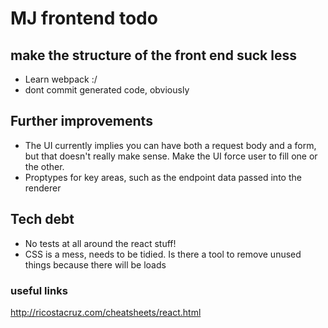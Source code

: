 # MJ frontend todo

## make the structure of the front end suck less
- Learn webpack :/
- dont commit generated code, obviously

## Further improvements
- The UI currently implies you can have both a request body and a form, but that doesn't really make sense. Make the UI force user to fill one or the other.
- Proptypes for key areas, such as the endpoint data passed into the renderer

## Tech debt
- No tests at all around the react stuff!
- CSS is a mess, needs to be tidied. Is there a tool to remove unused things because there will be loads

### useful links

http://ricostacruz.com/cheatsheets/react.html
